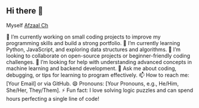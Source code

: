 ## Hi there 👋
Myself [Afzaal Ch](https://linkedin.com/in/afzaalch)


🔭 I’m currently working on small coding projects to improve my programming skills and build a strong portfolio.
🌱 I’m currently learning Python, JavaScript, and exploring data structures and algorithms.
👯 I’m looking to collaborate on open-source projects or beginner-friendly coding challenges.
🤔 I’m looking for help with understanding advanced concepts in machine learning and backend development.
💬 Ask me about coding, debugging, or tips for learning to program effectively.
📫 How to reach me: [Your Email] or via GitHub.
😄 Pronouns: [Your Pronouns, e.g., He/Him, She/Her, They/Them].
⚡ Fun fact: I love solving logic puzzles and can spend hours perfecting a single line of code!
